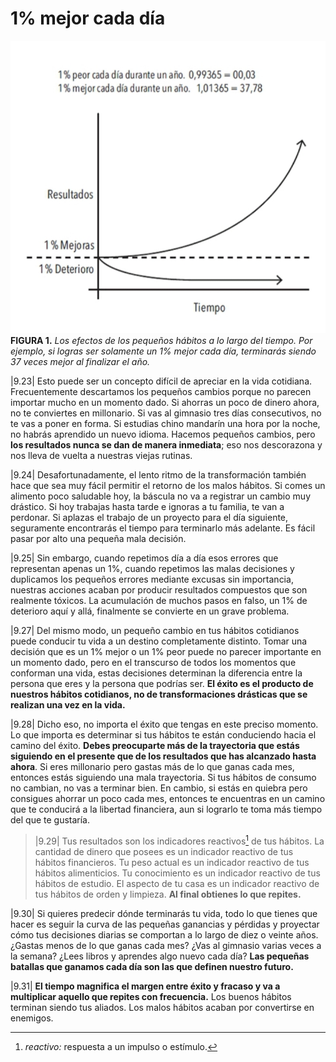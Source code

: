 # 1% mejor cada día

![FIGURA 1. Los efectos de los pequeños hábitos a lo largo del tiempo. Por ejemplo, si logras ser solamente un 1% mejor cada día, terminarás siendo 37 veces mejor al finalizar el año.](images/efectos-de-los-pequenos-habitos-a-lo-largo-del-tiempo.jpg)
**FIGURA 1.** _Los efectos de los pequeños hábitos a lo largo del tiempo. Por ejemplo, si logras ser solamente un 1% mejor cada día, terminarás siendo 37 veces mejor al finalizar el año._

|9.23| Esto puede ser un concepto difícil de apreciar en la vida cotidiana. Frecuentemente descartamos los pequeños cambios porque no parecen importar mucho en un momento dado. Si ahorras un poco de dinero ahora, no te conviertes en millonario. Si vas al gimnasio tres días consecutivos, no te vas a poner en forma. Si estudias chino mandarín una hora por la noche, no habrás aprendido un nuevo idioma. Hacemos pequeños cambios, pero **los resultados nunca se dan de manera inmediata**; eso nos descorazona y nos lleva de vuelta a nuestras viejas rutinas.

|9.24| Desafortunadamente, el lento ritmo de la transformación también hace que sea muy fácil permitir el retorno de los malos hábitos. Si comes un alimento poco saludable hoy, la báscula no va a registrar un cambio muy drástico. Si hoy trabajas hasta tarde e ignoras a tu familia, te van a perdonar. Si aplazas el trabajo de un proyecto para el día siguiente, seguramente encontrarás el tiempo para terminarlo más adelante. Es fácil pasar por alto una pequeña mala decisión.

|9.25| Sin embargo, cuando repetimos día a día esos errores que representan apenas un 1%, cuando repetimos las malas decisiones y duplicamos los pequeños errores mediante excusas sin importancia, nuestras acciones acaban por producir resultados compuestos que son realmente tóxicos. La acumulación de muchos pasos en falso, un 1% de deterioro aquí y allá, finalmente se convierte en un grave problema.

|9.27| Del mismo modo, un pequeño cambio en tus hábitos cotidianos puede conducir tu vida a un destino completamente distinto. Tomar una decisión que es un 1% mejor o un 1% peor puede no parecer importante en un momento dado, pero en el transcurso de todos los momentos que conforman una vida, estas decisiones determinan la diferencia entre la persona que eres y la persona que podrías ser. **El éxito es el producto de nuestros hábitos cotidianos, no de transformaciones drásticas que se realizan una vez en la vida.**

|9.28| Dicho eso, no importa el éxito que tengas en este preciso momento. Lo que importa es determinar si tus hábitos te están conduciendo hacia el camino del éxito. **Debes preocuparte más de la trayectoria que estás siguiendo en el presente que de los resultados que has alcanzado hasta ahora**. Si eres millonario pero gastas más de lo que ganas cada mes, entonces estás siguiendo una mala trayectoria. Si tus hábitos de consumo no cambian, no vas a terminar bien. En cambio, si estás en quiebra pero consigues ahorrar un poco cada mes, entonces te encuentras en un camino que te conducirá a la libertad financiera, aun si lograrlo te toma más tiempo del que te gustaría.

> |9.29| Tus resultados son los indicadores reactivos[^§] de tus hábitos. La cantidad de dinero que posees es un indicador reactivo de tus hábitos financieros. Tu peso actual es un indicador reactivo de tus hábitos alimenticios. Tu conocimiento es un indicador reactivo de tus hábitos de estudio. El aspecto de tu casa es un indicador reactivo de tus hábitos de orden y limpieza. **Al final obtienes lo que repites.**

|9.30| Si quieres predecir dónde terminarás tu vida, todo lo que tienes que hacer es seguir la curva de las pequeñas ganancias y pérdidas y proyectar cómo tus decisiones diarias se comportan a lo largo de diez o veinte años. ¿Gastas menos de lo que ganas cada mes? ¿Vas al gimnasio varias veces a la semana? ¿Lees libros y aprendes algo nuevo cada día? **Las pequeñas batallas que ganamos cada día son las que definen nuestro futuro.**

|9.31| **El tiempo magnifica el margen entre éxito y fracaso y va a multiplicar aquello que repites con frecuencia.** Los buenos hábitos terminan siendo tus aliados. Los malos hábitos acaban por convertirse en enemigos.

[^§]: _reactivo:_ respuesta a un impulso o estímulo.